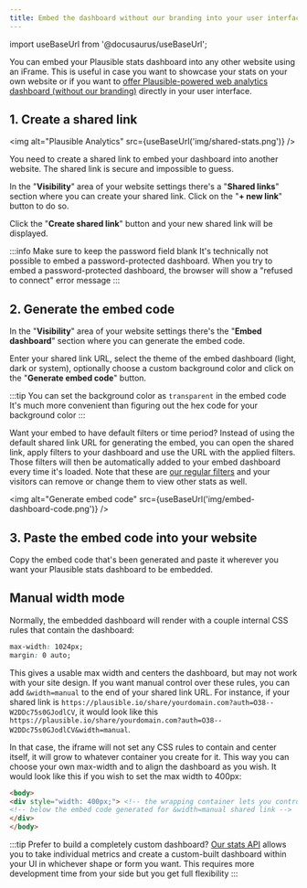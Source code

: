 ```yaml
---
title: Embed the dashboard without our branding into your user interface
---
```


import useBaseUrl from '@docusaurus/useBaseUrl';

You can embed your Plausible stats dashboard into any other website using an iFrame. This is useful in case you want to showcase your stats on your own website or if you want to [offer Plausible-powered web analytics dashboard (without our branding)](https://plausible.io/white-label-web-analytics) directly in your user interface.

## 1. Create a shared link

<img alt="Plausible Analytics" src={useBaseUrl('img/shared-stats.png')} />

You need to create a shared link to embed your dashboard into another website. The shared link is secure and impossible to guess. 

In the "**Visibility**" area of your website settings there's a "**Shared links**" section where you can create your shared link. Click on the "**+ new link**" button to do so. 

Click the "**Create shared link**" button and your new shared link will be displayed.

:::info Make sure to keep the password field blank 
It's technically not possible to embed a password-protected dashboard. When you try to embed a password-protected dashboard, the browser will show a "refused to connect" error message
:::

## 2. Generate the embed code

In the "**Visibility**" area of your website settings there's the "**Embed dashboard**" section where you can generate the embed code. 

Enter your shared link URL, select the theme of the embed dashboard (light, dark or system), optionally choose a custom background color and click on the "**Generate embed code**" button.

:::tip You can set the background color as `transparent` in the embed code
It's much more convenient than figuring out the hex code for your background color
:::

Want your embed to have default filters or time period? Instead of using the default shared link URL for generating the embed, you can open the shared link, apply filters to your dashboard and use the URL with the applied filters. Those filters will then be automatically added to your embed dashboard every time it's loaded. Note that these are [our regular filters](filters-segments.md) and your visitors can remove or change them to view other stats as well.

<img alt="Generate embed code" src={useBaseUrl('img/embed-dashboard-code.png')} />

## 3. Paste the embed code into your website

Copy the embed code that's been generated and paste it wherever you want your Plausible stats dashboard to be embedded.

## Manual width mode

Normally, the embedded dashboard will render with a couple internal CSS rules that contain the dashboard:

```css
max-width: 1024px;
margin: 0 auto;
```

This gives a usable max width and centers the dashboard, but may not work with your site design. If you want manual control over these rules, you can
add `&width=manual` to the end of your shared link URL. For instance, if your shared link is `https://plausible.io/share/yourdomain.com?auth=O38--W2DDc75s0GJodlCV`, it would look like this `https://plausible.io/share/yourdomain.com?auth=O38--W2DDc75s0GJodlCV&width=manual`.

In that case, the iframe will not set any CSS rules to contain and center itself, it will grow to whatever
container you create for it. This way you can choose your own max-width and to align the dashboard as you wish. It would look like this if you wish to set the max width to 400px:

```html
<body>
<div style="width: 400px;"> <!-- the wrapping container lets you control the width -->
<!-- below the embed code generated for &width=manual shared link -->
</div>
</body>
```

:::tip Prefer to build a completely custom dashboard? 
[Our stats API](stats-api.md) allows you to take individual metrics and create a custom-built dashboard within your UI in whichever shape or form you want. This requires more development time from your side but you get full flexibility
:::
